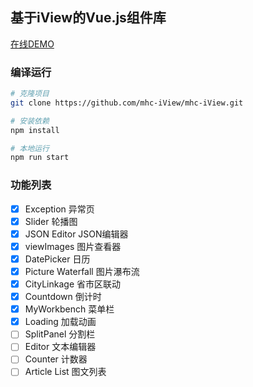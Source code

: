 ## 基于iView的Vue.js组件库

[在线DEMO](https://luolr.github.io/mhc-iView-doc)

### 编译运行

``` bash
# 克隆项目
git clone https://github.com/mhc-iView/mhc-iView.git

# 安装依赖
npm install

# 本地运行
npm run start
```

### 功能列表

- [x] Exception 异常页
- [x] Slider 轮播图
- [x] JSON Editor JSON编辑器
- [x] viewImages 图片查看器
- [x] DatePicker 日历
- [x] Picture Waterfall 图片瀑布流
- [x] CityLinkage 省市区联动
- [x] Countdown 倒计时
- [x] MyWorkbench 菜单栏
- [x] Loading 加载动画
- [ ] SplitPanel 分割栏
- [ ] Editor 文本编辑器
- [ ] Counter 计数器
- [ ] Article List 图文列表
